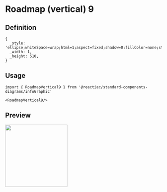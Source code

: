 # Roadmap (vertical) 9

## Definition

```
{
  _style: 'ellipse;whiteSpace=wrap;html=1;aspect=fixed;shadow=0;fillColor=none;strokeColor=#333333;fontSize=16;align=center;strokeWidth=2;',
  _width: 1,
  _height: 510,
}
```

## Usage

```
import { RoadmapVertical9 } from '@reactiac/standard-components-diagrams/infoGraphic'

<RoadmapVertical9/>
```

## Preview

<img src="./roadmap-vertical-9.png" width="200"/>
